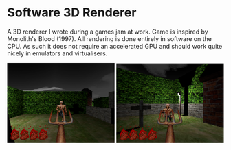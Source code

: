 # Software 3D Renderer
A 3D renderer I wrote during a games jam at work. Game is inspired by Monolith's Blood (1997). All rendering is done entirely in software on the CPU. As such it does not require an accelerated GPU and should work quite nicely in emulators and virtualisers.

<img src="https://raw.githubusercontent.com/osen/software-3d-renderer/master/docs/ss1.png" width="250" />
<img src="https://raw.githubusercontent.com/osen/software-3d-renderer/master/docs/ss2.png" width="250" />
